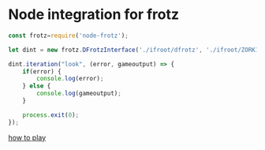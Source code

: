 # Node integration for frotz

```js
const frotz=require('node-frotz');

let dint = new frotz.DFrotzInterface('./ifroot/dfrotz', './ifroot/ZORK1.DAT', "./ifroot/zk1.sav", frotz.ZorkFilter);

dint.iteration("look", (error, gameoutput) => {
	if(error) {
		console.log(error);
	} else {
		console.log(gameoutput);
	}

	process.exit(0);
});
```

[how to play](https://github.com/DavidGriffith/frotz/blob/master/HOW_TO_PLAY)
